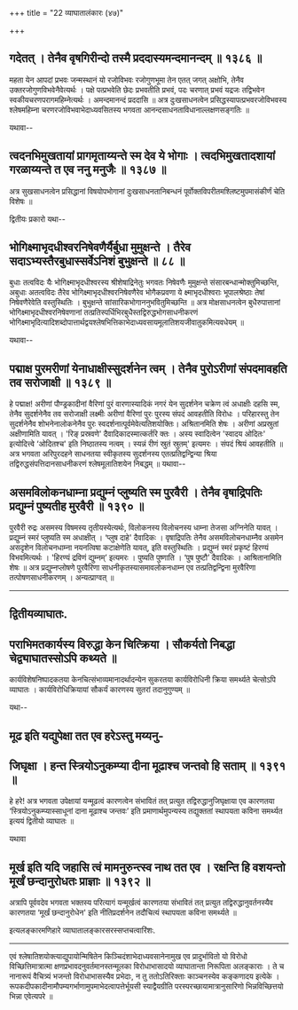 +++
title = "22 व्याघातालंकारः (४७)"

+++


## गदेतत् । तेनैव वृषगिरीन्दो तस्मै प्रददास्यमन्दमानन्दम् ॥ १३८६ ॥

महता येन आपदां प्रभवः जन्मस्थानं यो रजोविभवः रजोगुणभूमा तेन एतत् जगत्
अक्षोभि, तेनैव उक्तरजोगुणविभवेनैवेत्यर्थः । पक्षे पत्प्रभवेति छेदः
प्रभवतीति प्रभवं, पदः चरणात् प्रभवं यद्रजः तद्विभवेन
स्वकीयचरणपरागमहिम्नेत्यर्थः । अमन्दमानन्दं प्रददासि ॥ अत्र दुःखसाधनत्वेन
प्रसिद्धस्यापत्प्रभवरजोविभवस्य श्लेषमहिम्ना चरणरजोविभवाभेदाध्यवसितस्य
भगवता आनन्दसाधनताविधानाल्लक्षणसङ्गतिः ॥

यथावा--



## त्वदनभिमुखतायां प्रागमृताय्यन्ते स्म देव ये भोगाः । त्वदभिमुखतादशायां गरळाय्यन्ते त एव ननु मनुजैः ॥ १३८७ ॥

अत्र सुखसाधनत्वेन प्रसिद्धानां विषयोपभोगानां दुःखसाधनतानिबन्धनं
पूर्वोक्तविपरीतमश्लिष्टमुपमासंकीर्णं चेति विशेषः ॥

द्वितीयः प्रकारो यथा--



## भोगिक्ष्माभृदधीश्वरनिषेवणैर्यैर्बुधा मुमुक्षन्ते । तैरेव सदाऽभ्यस्तैरबुधास्सर्वेऽनिशं बुभुक्षन्ते ॥ ८८ ॥

बुधाः तत्वविदः यैः भोगिक्ष्माभृदधीश्वरस्य श्रीशेषाद्रिनेतुः भगवतः
निषेवणैः मुमुक्षन्ते संसारबन्धान्मोक्तुमिच्छन्ति, अबुधाः अतत्वविदः तैरेव
भोगिक्ष्माभृदधीश्वरनिषेवणैरेव भोगैकप्रवणा ये क्ष्माभृदधीश्वराः
भूपालश्रेष्ठाः तेषां निषेवणैरेवेति वस्तुस्थितिः । बुभुक्षन्ते
सांसारिकभोगाननुभवितुमिच्छन्ति ॥ अत्र मोक्षसाधनत्वेन बुधैरुपात्तानां
भोगिक्ष्माभृदधीश्वरनिषेवणानां
तत्प्रतिस्पर्धिभिरबुधैस्तद्विरुद्धभोगसाधनीकरणं
भोगिक्ष्माभृदित्यादिशब्दोपात्तार्थद्वयश्लेषभित्तिकाभेदाध्यवसायमूलातिशयजीवातुकमित्यवधेयम्
॥

यथावा--



## पद्माक्ष पुरमरीणां येनाधाक्षीस्सुदर्शनेन त्वम् । तेनैव पुरोऽरीणां संपदमावहति तव सरोजाक्षी ॥ १३८९ ॥

हे पद्माक्ष! अरीणां पौण्ड्रकादीनां वैरिणां पुरं वारणास्यादिकं नगरं येन
सुदर्शनेन चक्रेण त्वं अधाक्षीः दहसि स्म, तेनैव सुदर्शनेनैव तव सरोजाक्षी
लक्ष्मीः अरीणां वैरिणां पुरः पुरस्य संपदं आवहतीति विरोधः । परिहारस्तु
तेन सुदर्शनेनैव शोभनेनालोकनेनैव पुरः स्वदर्शनात्पूर्वमेवेत्यतिशयोक्तिः।
अश्रितानमिति शेषः । अरीणां अप्रस्रुतां अक्षीणामिति यावत् । 'रिङ्
प्रस्रवणे' दैवादिकादस्मात्कर्तरि क्तः । अस्य स्वादित्वेन 'स्वादय ओदितः'
इत्योदित्त्वे ‘ओदितश्च' इति निष्ठातस्य नत्वम् । स्यन्नं रीणं स्रुतं
स्रुतम्' इत्यमरः । संपदं श्रियं आवहतीति ॥ अत्र भगवता अरिपुरदहने साधनतया
स्वीकृतस्य सुदर्शनस्य एतत्प्रतिद्वन्द्विन्या श्रिया
तद्विरुद्धसंपत्तिदानसाधनीकरणं श्लेषमूलातिशयेन निबद्धम् ॥ यथावा--



## असमविलोकनधाम्ना प्रद्युम्नं प्लुष्यति स्म पुरवैरी । तेनैव वृषाद्रिपतिः प्रद्युम्नं पुष्यतीह मुरवैरी ॥ १३९० ॥

पुरवैरी रुद्रः असमस्य विषमस्य तृतीयस्येत्यर्थः, विलोकनस्य विलोचनस्य
धाम्ना तेजसा अग्निनेति यावत् । प्रद्युम्नं स्मरं प्लुष्यति स्म अधाक्षीत्
। ‘प्लुष दाहे' दैवादिकः । वृषाद्रिपतिः तेनैव असमविलोचनधाम्नैव असमेन
असदृशेन विलोचनधाम्ना नयनत्विषा कटाक्षेणेति यावत्, इति वस्तुस्थितिः ।
प्रद्युम्नं स्मरं प्रकृष्टं हिरण्यं विभवमित्यर्थः । 'हिरण्यं द्रविणं
द्युम्नम्’ इत्यमरः । पुष्यति पुष्णाति । ‘पुष पुष्टौ’ दैवादिकः ।
आश्रितानामिति शेषः ॥ अत्र प्रद्युम्नप्लोषणे पुरवैरिणा
साधनीकृतस्यासमावलोकनधाम्न एव तत्प्रतिद्वन्द्विना मुरवैरिणा
तत्पोषणसाधनीकरणम् । अन्यत्प्राग्वत् ॥

------------------------------------------------------------------------

## द्वितीयव्याघातः.

## 

## 

## पराभिमतकार्यस्य विरुद्धा केन चित्क्रिया । सौकर्यतो निबद्धा चेद्व्याघातस्सोऽपि कथ्यते ॥

कार्यविशेषनिष्पादकतया केनचित्संभाव्यमानादर्थादन्येन सुकरतया
कार्यविरोधिनी क्रिया समर्थ्यते चेत्सोऽपि व्याघातः । कार्यविरोधिक्रियायां
सौकर्यं कारणस्य सुतरां तदानुगुण्यम् ॥

यथा--



## मूढ इति यद्युपेक्षा तत एव हरेऽस्तु मय्यनु-

## जिघृक्षा । हन्त स्त्रियोऽनुकम्प्या दीना मूढाश्च जन्तवो हि सताम् ॥ १३९१ ॥

हे हरे! अत्र भगवता उपेक्षायां यन्मूढत्वं कारणत्वेन संभावितं तत्
प्रत्युत तद्विरुद्धानुजिघृक्षाया एव कारणतया ‘स्त्रियोऽनुकम्प्यास्साधूनां
दाना मूढाश्च जन्तवः’ इति प्रमाणार्थमुपन्यस्य तद्युक्ततां स्थापयता कविना
समर्थ्यत इत्ययं द्वितीयो व्याघातः ॥

यथावा



## मूर्ख इति यदि जहासि त्वं मामनुरुन्त्स्व नाथ तत एव । रक्षन्ति हि वशयन्तो मूर्खं छन्दानुरोधतः प्राज्ञाः ॥ १३९२ ॥

अत्रापि पूर्ववदेव भगवता भक्तस्य परित्यागं यन्मूर्खत्वं कारणतया संभावितं
तत् प्रत्युत तद्विरुद्धानुवर्तनस्यैव कारणतया ‘मूर्खं छन्दानुरोधेन' इति
नीतिप्रदर्शनेन तदौचित्यं स्थापयता कविना समर्थ्यते ॥

इत्यलङ्कारमणिहारे व्याघातालङ्कारसरस्सप्तचत्वारिंशः.

------------------------------------------------------------------------

एवं श्लेषातिशयोक्त्याद्युपायोन्मिषितेन किञ्चिदंशाभेदाध्यवसानेनामुख एव
प्रादुर्भावितो यो विरोधो विच्छित्तिमात्रात्मा
क्षणप्रभावदनुवर्तमानस्तन्मूलका विरोधाभासादयो व्याघातान्ता निरूपिता
अलङ्काराः । ते च नानारूपं वैचित्र्यं भजन्तो विरोधाभासस्यैव प्रभेदाः, न
तु ततोऽतिरिक्ताः काञ्चनस्येव कङ्कणादय इत्येके ।
रूपकदीपकादीनामौपम्यगर्भाणामुपमाभेदत्वापत्तेर्भूयसी स्याद्वैयग्रीति
परस्परच्छायामात्रानुसारिणो भिन्नविच्छित्तयो भिन्ना एवेत्यपरे ॥

